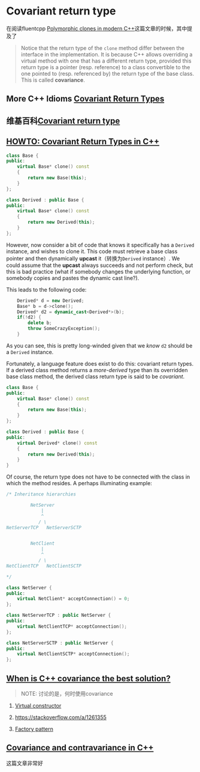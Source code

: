# Covariant return type

在阅读fluentcpp [Polymorphic clones in modern C++](https://www.fluentcpp.com/2017/09/08/make-polymorphic-copy-modern-cpp/)这篇文章的时候，其中提及了

> Notice that the return type of the `clone` method differ between the interface in the implementation. It is because C++ allows overriding a virtual method with one that has a different return type, provided this return type is a pointer (resp. reference) to a class convertible to the one pointed to (resp. referenced by) the return type of the base class. This is called **covariance**.

## More C++ Idioms [Covariant Return Types](https://en.wikibooks.org/wiki/More_C%2B%2B_Idioms/Covariant_Return_Types)



## 维基百科[Covariant return type](https://en.wikipedia.org/wiki/Covariant_return_type)



## [HOWTO: Covariant Return Types in C++](https://www.lwithers.me.uk/articles/covariant.html)

```c++
class Base {
public:
    virtual Base* clone() const
    {
        return new Base(this);
    }
};

class Derived : public Base {
public:
    virtual Base* clone() const
    {
        return new Derived(this);
    }
};
```

However, now consider a bit of code that knows it specifically has a `Derived` instance, and wishes to clone it. This code must retrieve a base class pointer and then dynamically **upcast** it（转换为`Derived` instance）. We could assume that the **upcast** always succeeds and not perform check, but this is bad practice (what if somebody changes the underlying function, or somebody copies and pastes the dynamic cast line?).

This leads to the following code:

```c++
    Derived* d = new Derived;
    Base* b = d->clone();
    Derived* d2 = dynamic_cast<Derived*>(b);
    if(!d2) {
        delete b;
        throw SomeCrazyException();
    }
```

As you can see, this is pretty long-winded given that we _know_ `d2` should be a `Derived` instance.



Fortunately, a language feature does exist to do this: covariant return types. If a derived class method returns a *more-derived* type than its overridden base class method, the derived class return type is said to be *covariant*.

```c++
class Base {
public:
    virtual Base* clone() const
    {
        return new Base(this);
    }
};

class Derived : public Base {
public:
    virtual Derived* clone() const
    {
        return new Derived(this);
    }
}
```

Of course, the return type does not have to be connected with the class in which the method resides. A perhaps illuminating example:

```c++
/* Inheritance hierarchies

         NetServer
             |
             ^
            / \
NetServerTCP   NetServerSCTP


         NetClient
             |
             ^
            / \
NetClientTCP   NetClientSCTP

*/

class NetServer {
public:
    virtual NetClient* acceptConnection() = 0;
};

class NetServerTCP : public NetServer {
public:
    virtual NetClientTCP* acceptConnection();
};

class NetServerSCTP : public NetServer {
public:
    virtual NetClientSCTP* acceptConnection();
};
```



## [When is C++ covariance the best solution?](https://stackoverflow.com/questions/1260757/when-is-c-covariance-the-best-solution)

> NOTE: 讨论的是，何时使用covariance

1. [Virtual constructor](https://stackoverflow.com/a/1260785)

2. https://stackoverflow.com/a/1261355
3. [Factory pattern](https://stackoverflow.com/a/1260934)



## [Covariance and contravariance in C++](https://quuxplusone.github.io/blog/2019/01/20/covariance-and-contravariance/)

这篇文章非常好